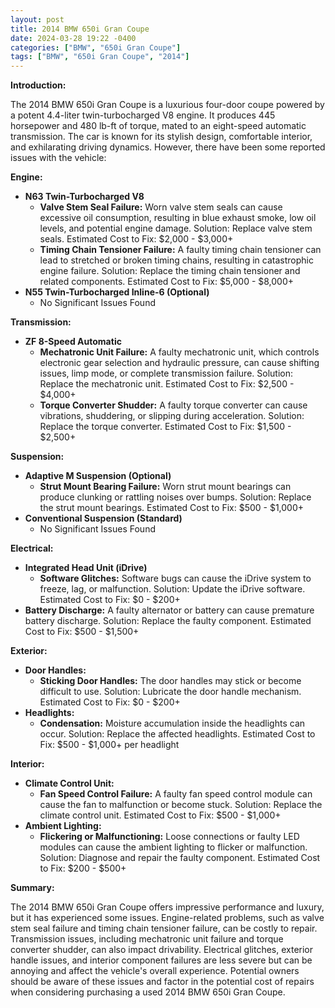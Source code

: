 ```yaml
---
layout: post
title: 2014 BMW 650i Gran Coupe
date: 2024-03-28 19:22 -0400
categories: ["BMW", "650i Gran Coupe"]
tags: ["BMW", "650i Gran Coupe", "2014"]
---
```

**Introduction:**

The 2014 BMW 650i Gran Coupe is a luxurious four-door coupe powered by a potent 4.4-liter twin-turbocharged V8 engine. It produces 445 horsepower and 480 lb-ft of torque, mated to an eight-speed automatic transmission. The car is known for its stylish design, comfortable interior, and exhilarating driving dynamics. However, there have been some reported issues with the vehicle:

**Engine:**

* **N63 Twin-Turbocharged V8**
    * **Valve Stem Seal Failure:** Worn valve stem seals can cause excessive oil consumption, resulting in blue exhaust smoke, low oil levels, and potential engine damage. Solution: Replace valve stem seals. Estimated Cost to Fix: $2,000 - $3,000+
    * **Timing Chain Tensioner Failure:** A faulty timing chain tensioner can lead to stretched or broken timing chains, resulting in catastrophic engine failure. Solution: Replace the timing chain tensioner and related components. Estimated Cost to Fix: $5,000 - $8,000+
* **N55 Twin-Turbocharged Inline-6 (Optional)**
    * No Significant Issues Found

**Transmission:**

* **ZF 8-Speed Automatic**
    * **Mechatronic Unit Failure:** A faulty mechatronic unit, which controls electronic gear selection and hydraulic pressure, can cause shifting issues, limp mode, or complete transmission failure. Solution: Replace the mechatronic unit. Estimated Cost to Fix: $2,500 - $4,000+
    * **Torque Converter Shudder:** A faulty torque converter can cause vibrations, shuddering, or slipping during acceleration. Solution: Replace the torque converter. Estimated Cost to Fix: $1,500 - $2,500+

**Suspension:**

* **Adaptive M Suspension (Optional)**
    * **Strut Mount Bearing Failure:** Worn strut mount bearings can produce clunking or rattling noises over bumps. Solution: Replace the strut mount bearings. Estimated Cost to Fix: $500 - $1,000+
* **Conventional Suspension (Standard)**
    * No Significant Issues Found

**Electrical:**

* **Integrated Head Unit (iDrive)**
    * **Software Glitches:** Software bugs can cause the iDrive system to freeze, lag, or malfunction. Solution: Update the iDrive software. Estimated Cost to Fix: $0 - $200+
* **Battery Discharge:** A faulty alternator or battery can cause premature battery discharge. Solution: Replace the faulty component. Estimated Cost to Fix: $500 - $1,500+

**Exterior:**

* **Door Handles:**
    * **Sticking Door Handles:** The door handles may stick or become difficult to use. Solution: Lubricate the door handle mechanism. Estimated Cost to Fix: $0 - $200+
* **Headlights:**
    * **Condensation:** Moisture accumulation inside the headlights can occur. Solution: Replace the affected headlights. Estimated Cost to Fix: $500 - $1,000+ per headlight

**Interior:**

* **Climate Control Unit:**
    * **Fan Speed Control Failure:** A faulty fan speed control module can cause the fan to malfunction or become stuck. Solution: Replace the climate control unit. Estimated Cost to Fix: $500 - $1,000+
* **Ambient Lighting:**
    * **Flickering or Malfunctioning:** Loose connections or faulty LED modules can cause the ambient lighting to flicker or malfunction. Solution: Diagnose and repair the faulty component. Estimated Cost to Fix: $200 - $500+

**Summary:**

The 2014 BMW 650i Gran Coupe offers impressive performance and luxury, but it has experienced some issues. Engine-related problems, such as valve stem seal failure and timing chain tensioner failure, can be costly to repair. Transmission issues, including mechatronic unit failure and torque converter shudder, can also impact drivability. Electrical glitches, exterior handle issues, and interior component failures are less severe but can be annoying and affect the vehicle's overall experience. Potential owners should be aware of these issues and factor in the potential cost of repairs when considering purchasing a used 2014 BMW 650i Gran Coupe.
